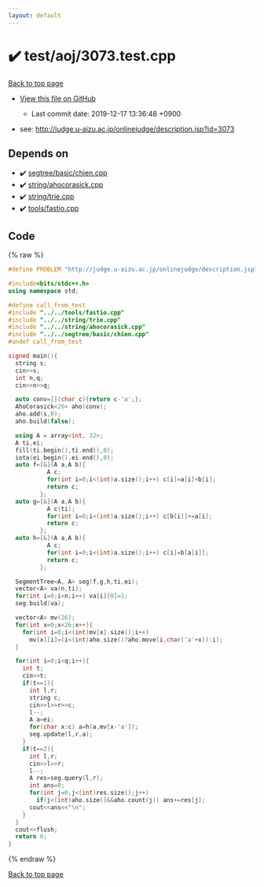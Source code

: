 ```yaml
---
layout: default
---
```


<!-- mathjax config similar to math.stackexchange -->
<script type="text/javascript" async
  src="https://cdnjs.cloudflare.com/ajax/libs/mathjax/2.7.5/MathJax.js?config=TeX-MML-AM_CHTML">
</script>
<script type="text/x-mathjax-config">
  MathJax.Hub.Config({
    TeX: { equationNumbers: { autoNumber: "AMS" }},
    tex2jax: {
      inlineMath: [ ['$','$'] ],
      processEscapes: true
    },
    "HTML-CSS": { matchFontHeight: false },
    displayAlign: "left",
    displayIndent: "2em"
  });
</script>

<script type="text/javascript" src="https://cdnjs.cloudflare.com/ajax/libs/jquery/3.4.1/jquery.min.js"></script>
<script src="https://cdn.jsdelivr.net/npm/jquery-balloon-js@1.1.2/jquery.balloon.min.js" integrity="sha256-ZEYs9VrgAeNuPvs15E39OsyOJaIkXEEt10fzxJ20+2I=" crossorigin="anonymous"></script>
<script type="text/javascript" src="../../../assets/js/copy-button.js"></script>
<link rel="stylesheet" href="../../../assets/css/copy-button.css" />


# :heavy_check_mark: test/aoj/3073.test.cpp

<a href="../../../index.html">Back to top page</a>

* <a href="{{ site.github.repository_url }}/blob/master/test/aoj/3073.test.cpp">View this file on GitHub</a>
    - Last commit date: 2019-12-17 13:36:48 +0900


* see: <a href="http://judge.u-aizu.ac.jp/onlinejudge/description.jsp?id=3073">http://judge.u-aizu.ac.jp/onlinejudge/description.jsp?id=3073</a>


## Depends on

* :heavy_check_mark: <a href="../../../library/segtree/basic/chien.cpp.html">segtree/basic/chien.cpp</a>
* :heavy_check_mark: <a href="../../../library/string/ahocorasick.cpp.html">string/ahocorasick.cpp</a>
* :heavy_check_mark: <a href="../../../library/string/trie.cpp.html">string/trie.cpp</a>
* :heavy_check_mark: <a href="../../../library/tools/fastio.cpp.html">tools/fastio.cpp</a>


## Code

<a id="unbundled"></a>
{% raw %}
```cpp
#define PROBLEM "http://judge.u-aizu.ac.jp/onlinejudge/description.jsp?id=3073"

#include<bits/stdc++.h>
using namespace std;

#define call_from_test
#include "../../tools/fastio.cpp"
#include "../../string/trie.cpp"
#include "../../string/ahocorasick.cpp"
#include "../../segtree/basic/chien.cpp"
#undef call_from_test

signed main(){
  string s;
  cin>>s;
  int n,q;
  cin>>n>>q;

  auto conv=[](char c){return c-'a';};
  AhoCorasick<26> aho(conv);
  aho.add(s,0);
  aho.build(false);

  using A = array<int, 32>;
  A ti,ei;
  fill(ti.begin(),ti.end(),0);
  iota(ei.begin(),ei.end(),0);
  auto f=[&](A a,A b){
           A c;
           for(int i=0;i<(int)a.size();i++) c[i]=a[i]+b[i];
           return c;
         };
  auto g=[&](A a,A b){
           A c(ti);
           for(int i=0;i<(int)a.size();i++) c[b[i]]+=a[i];
           return c;
         };
  auto h=[&](A a,A b){
           A c;
           for(int i=0;i<(int)a.size();i++) c[i]=b[a[i]];
           return c;
         };

  SegmentTree<A, A> seg(f,g,h,ti,ei);
  vector<A> va(n,ti);
  for(int i=0;i<n;i++) va[i][0]=1;
  seg.build(va);

  vector<A> mv(26);
  for(int x=0;x<26;x++){
    for(int i=0;i<(int)mv[x].size();i++)
      mv[x][i]=(i<(int)aho.size()?aho.move(i,char('a'+x)):i);
  }

  for(int i=0;i<q;i++){
    int t;
    cin>>t;
    if(t==1){
      int l,r;
      string c;
      cin>>l>>r>>c;
      l--;
      A a=ei;
      for(char x:c) a=h(a,mv[x-'a']);
      seg.update(l,r,a);
    }
    if(t==2){
      int l,r;
      cin>>l>>r;
      l--;
      A res=seg.query(l,r);
      int ans=0;
      for(int j=0;j<(int)res.size();j++)
        if(j<(int)aho.size()&&aho.count(j)) ans+=res[j];
      cout<<ans<<"\n";
    }
  }
  cout<<flush;
  return 0;
}

```
{% endraw %}

<a href="../../../index.html">Back to top page</a>

